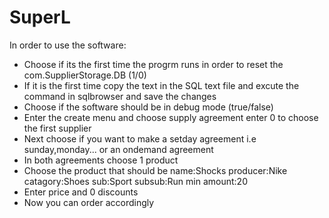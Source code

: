 # SuperL
In order to use the software:
* Choose if its the first time the progrm runs in order to reset the com.SupplierStorage.DB (1/0)
* If it is the first time copy the text in the SQL text file and excute the command in sqlbrowser and save the changes
* Choose if the software should be in debug mode (true/false)
* Enter the create menu and choose supply agreement enter 0 to choose the first supplier
* Next choose if you want to make a setday agreement i.e sunday,monday... or an ondemand agreement
* In both agreements choose 1 product
* Choose the product that should be name:Shocks  producer:Nike catagory:Shoes sub:Sport subsub:Run min amount:20
* Enter price and 0 discounts
* Now you can order accordingly 
